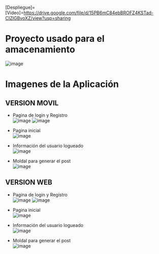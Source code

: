 [Despliegue]=
[Video]=https://drive.google.com/file/d/15PB6mC84ebBROFZ4KSTad-CIZIGBvoXZ/view?usp=sharing
# Proyecto usado para el amacenamiento 
![image](https://github.com/iveth-cocha/Prueba1/assets/117743828/f7f8037b-0650-49bd-89e7-915565d1e337)
<br>
# Imagenes de la Aplicación
## VERSION MOVIL
* Pagina de login y Registro <br>
  ![image](https://github.com/iveth-cocha/Prueba1/assets/117743828/03e9f318-4a8e-4b20-b739-45e3043931d5)
  ![image](https://github.com/iveth-cocha/Prueba1/assets/117743828/bf2981bb-d16b-4233-bb1e-015b58ed6e2e)<br>

* Pagina inicial <br>
  ![image](https://github.com/iveth-cocha/Prueba1/assets/117743828/9f99ec09-5011-485a-9080-097cce82b41b)<br>

* Información del usuario logueado <br>
  ![image](https://github.com/iveth-cocha/Prueba1/assets/117743828/a91fa9d5-c7ed-4282-8c1e-b2048a27791f)<br>

* Moldal para generar el post <br>
  ![image](https://github.com/iveth-cocha/Prueba1/assets/117743828/4b99345a-f7d4-4f06-9c95-e44fe5cd011b)<br>

## VERSION WEB
* Pagina de login y Registro <br>
![image](https://github.com/iveth-cocha/Prueba1/assets/117743828/f68eb0b9-4e49-4431-b342-60b1487700eb)
![image](https://github.com/iveth-cocha/Prueba1/assets/117743828/5c9c8c9f-4499-40b5-943c-e0c75ed620fa)<br>


* Pagina inicial <br>
![image](https://github.com/iveth-cocha/Prueba1/assets/117743828/ce4795fa-83ba-4d2e-97e8-5e8e7f6a4dac)<br>

* Información del usuario logueado <br>
![image](https://github.com/iveth-cocha/Prueba1/assets/117743828/b3c8cc46-3d44-44d6-9225-86bb25dc5bd9) <br>

* Moldal para generar el post <br>
![image](https://github.com/iveth-cocha/Prueba1/assets/117743828/6f0859ca-8ae7-435b-b358-1ff52b5cd922) <br>



